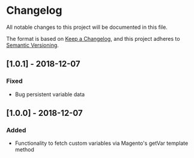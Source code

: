 # Changelog
All notable changes to this project will be documented in this file.

The format is based on [Keep a Changelog](https://keepachangelog.com/en/1.0.0/),
and this project adheres to [Semantic Versioning](https://semver.org/spec/v2.0.0.html).

## [1.0.1] - 2018-12-07
### Fixed 
- Bug persistent variable data

## [1.0.0] - 2018-12-07
### Added 
- Functionality to fetch custom variables via Magento's getVar template method
